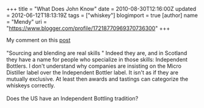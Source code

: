 +++
title = "What Does John Know"
date = 2010-08-30T12:16:00Z
updated = 2012-06-12T18:13:19Z
tags = ["whiskey"]
blogimport = true 
[author]
	name = "Mendy"
	uri = "https://www.blogger.com/profile/17218770969370736300"
+++

My comment on this <a href="http://www.whatdoesjohnknow.com/2010/08/30/guest-blog-1-most-craft-whiskeys-suck">post</a><br /><br />"Sourcing and blending are real skills " Indeed they are, and in Scotland they have a name for people who specialize in those skills: Independent Bottlers. I don't understand why companies are insisting on the Micro Distiller label over the Independent Bottler label. It isn't as if they are mutually exclusive. At least then awards and tastings can categorize the whiskeys correctly.<br /><br />Does the US have an Independent Bottling tradition?
